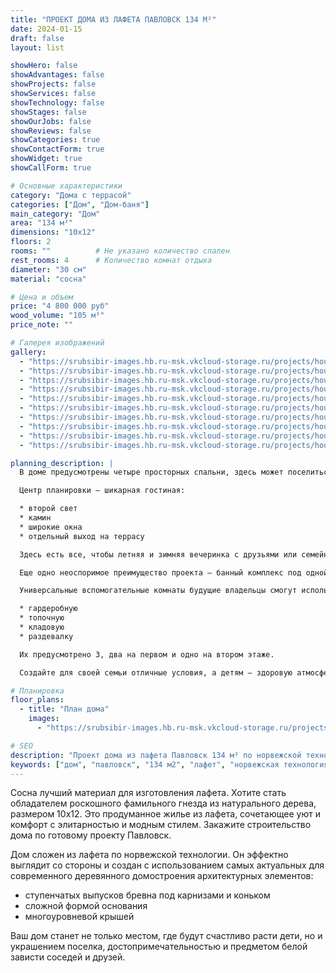 ```yaml
---
title: "ПРОЕКТ ДОМА ИЗ ЛАФЕТА ПАВЛОВСК 134 М²"
date: 2024-01-15
draft: false
layout: list

showHero: false
showAdvantages: false
showProjects: false
showServices: false
showTechnology: false
showStages: false
showOurJobs: false
showReviews: false
showCategories: true
showContactForm: true
showWidget: true
showCallForm: true

# Основные характеристики
category: "Дома с террасой"
categories: ["Дом", "Дом-баня"]
main_category: "Дом"
area: "134 м²"
dimensions: "10x12"
floors: 2
rooms: ""          # Не указано количество спален
rest_rooms: 4      # Количество комнат отдыха
diameter: "30 см"
material: "сосна"

# Цена и объем
price: "4 800 000 руб"
wood_volume: "105 м³"
price_note: ""

# Галерея изображений
gallery:
  - "https://srubsibir-images.hb.ru-msk.vkcloud-storage.ru/projects/houses/dom-pavlovsk-134/dom-5.jpg"
  - "https://srubsibir-images.hb.ru-msk.vkcloud-storage.ru/projects/houses/dom-pavlovsk-134/dom-5-1.jpg"
  - "https://srubsibir-images.hb.ru-msk.vkcloud-storage.ru/projects/houses/dom-pavlovsk-134/dom-5-2.jpg"
  - "https://srubsibir-images.hb.ru-msk.vkcloud-storage.ru/projects/houses/dom-pavlovsk-134/dom-5-3.jpg"
  - "https://srubsibir-images.hb.ru-msk.vkcloud-storage.ru/projects/houses/dom-pavlovsk-134/dom-5-4.jpg"
  - "https://srubsibir-images.hb.ru-msk.vkcloud-storage.ru/projects/houses/dom-pavlovsk-134/dom-5-5.jpg"
  - "https://srubsibir-images.hb.ru-msk.vkcloud-storage.ru/projects/houses/dom-pavlovsk-134/dom-5-6.jpg"
  - "https://srubsibir-images.hb.ru-msk.vkcloud-storage.ru/projects/houses/dom-pavlovsk-134/dom-5-7.jpg"
  - "https://srubsibir-images.hb.ru-msk.vkcloud-storage.ru/projects/houses/dom-pavlovsk-134/dom-5-8.jpg"
  - "https://srubsibir-images.hb.ru-msk.vkcloud-storage.ru/projects/houses/dom-pavlovsk-134/dom-5-9.jpg"

planning_description: |
  В доме предусмотрены четыре просторных спальни, здесь может поселиться большая семья или приехать на отдых многочисленная компания.

  Центр планировки – шикарная гостиная:

  * второй свет
  * камин
  * широкие окна
  * отдельный выход на террасу

  Здесь есть все, чтобы летняя и зимняя вечеринка с друзьями или семейное торжество удались на славу.

  Еще одно неоспоримое преимущество проекта – банный комплекс под одной крышей с домом. Помещения сауны компактно расположены так, чтобы не мешать обитателям, когда они не используются.

  Универсальные вспомогательные комнаты будущие владельцы смогут использовать по своему усмотрению, как:

  * гардеробную
  * топочную
  * кладовую
  * раздевалку

  Их предусмотрено 3, два на первом и одно на втором этаже.

  Создайте для своей семьи отличные условия, а детям – здоровую атмосферу для роста и развития. Купите проект сруба из лиственницы в компании Сибирский лес.

# Планировка
floor_plans:
  - title: "План дома"
    images:
      - "https://srubsibir-images.hb.ru-msk.vkcloud-storage.ru/projects/houses/dom-pavlovsk-134/dom-5-9.jpg"

# SEO
description: "Проект дома из лафета Павловск 134 м² по норвежской технологии. Двухэтажный дом с террасой и банным комплексом из сосны диаметром 30 см."
keywords: ["дом", "павловск", "134 м2", "лафет", "норвежская технология", "терраса", "банный комплекс"]
---
```


Сосна лучший материал для изготовления лафета. Хотите стать обладателем роскошного фамильного гнезда из натурального дерева, размером 10х12. Это продуманное жилье из лафета, сочетающее уют и комфорт с элитарностью и модным стилем. Закажите строительство дома по готовому проекту Павловск.

Дом сложен из лафета по норвежской технологии. Он эффектно выглядит со стороны и создан с использованием самых актуальных для современного деревянного домостроения архитектурных элементов:

* ступенчатых выпусков бревна под карнизами и коньком
* сложной формой основания
* многоуровневой крышей

Ваш дом станет не только местом, где будут счастливо расти дети, но и украшением поселка, достопримечательностью и предметом белой зависти соседей и друзей.

